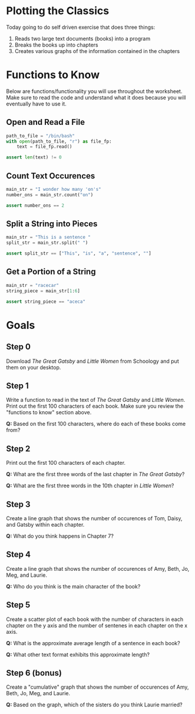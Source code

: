 # Plotting the Classics

Today going to do self driven exercise that does three things:

1. Reads two large text documents (books) into a program
2. Breaks the books up into chapters
3. Creates various graphs of the information contained in the chapters

# Functions to Know

Below are functions/functionality you will use throughout the worksheet. Make
sure to read the code and understand what it does because you will eventually
have to use it.

## Open and Read a File

```python
path_to_file = "/bin/bash"
with open(path_to_file, "r") as file_fp:
    text = file_fp.read()

assert len(text) != 0
```

## Count Text Occurences

```python
main_str = "I wonder how many 'on's"
number_ons = main_str.count("on")

assert number_ons == 2
```

## Split a String into Pieces

```python
main_str = "This is a sentence "
split_str = main_str.split(" ")

assert split_str == ["This", "is", "a", "sentence", ""]
```

## Get a Portion of a String

```python
main_str = "racecar"
string_piece = main_str[1:6]

assert string_piece == "aceca"
```

# Goals

## Step 0

Download _The Great Gatsby_ and _Little Women_ from Schoology and put them on
your desktop.

## Step 1

Write a function to read in the text of _The Great Gatsby_ and _Little Women_.
Print out the first 100 characters of each book. Make sure you review the
"functions to know" section above.

**Q:** Based on the first 100 characters, where do each of these books come from?

## Step 2

Print out the first 100 characters of each chapter.

**Q:** What are the first three words of the last chapter in _The Great Gatsby_?

**Q:** What are the first three words in the 10th chapter in _Little Women_?

## Step 3

Create a line graph that shows the number of occurences of Tom, Daisy, and
Gatsby within each chapter.

**Q:** What do you think happens in Chapter 7?

## Step 4

Create a line graph that shows the number of occurences of Amy, Beth, Jo, Meg,
and Laurie.

**Q:** Who do you think is the main character of the book?

## Step 5

Create a scatter plot of each book with the number of characters in each chapter
on the y axis and the number of sentenes in each chapter on the x axis.

**Q:** What is the approximate average length of a sentence in each book?

**Q:** What other text format exhibits this approximate length?

## Step 6 (bonus)

Create a "cumulative" graph that shows the number of occurences of Amy, Beth,
Jo, Meg, and Laurie.

**Q:** Based on the graph, which of the sisters do you think Laurie married?
